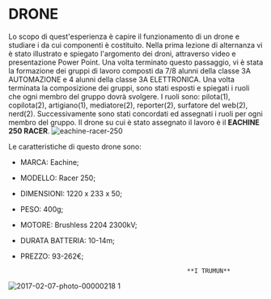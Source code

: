 # **DRONE**
Lo scopo di quest'esperienza è capire il funzionamento di un drone e  studiare i da cui componenti è costituito. 
Nella prima lezione di alternanza vi è stato illustrato e spiegato l'argomento dei droni, attraverso video e presentazione Power Point. Una volta terminato questo passaggio, vi è stata la formazione dei gruppi di lavoro composti da 7/8 alunni della classe 3A AUTOMAZIONE e 4 alunni della classe 3A ELETTRONICA. Una volta terminata la composizione dei gruppi, sono stati esposti e spiegati i ruoli che ogni membro del gruppo dovrà svolgere. I ruoli sono: pilota(1), copilota(2), artigiano(1), mediatore(2), reporter(2), surfatore del web(2), nerd(2). Successivamente sono stati concordati ed assegnati i ruoli per ogni membro del gruppo.
Il drone su cui è stato assegnato il lavoro è il **EACHINE 250 RACER**.
![eachine-racer-250](https://cloud.githubusercontent.com/assets/25583168/22690138/86da2b82-ed34-11e6-9dc5-917cd254123c.jpg)

Le caratteristiche di questo drone sono:
- MARCA: Eachine;
- MODELLO: Racer 250;
- DIMENSIONI: 1220 x 233 x 50;
- PESO:  400g;
- MOTORE: Brushless 2204 2300kV;
- DURATA BATTERIA: 10-14m;
- PREZZO: 93-262€;

                                                    **I TRUMUN**
![2017-02-07-photo-00000218 1](https://cloud.githubusercontent.com/assets/25583168/22689965/a33065a4-ed33-11e6-97f9-51e47df2788e.jpg)
